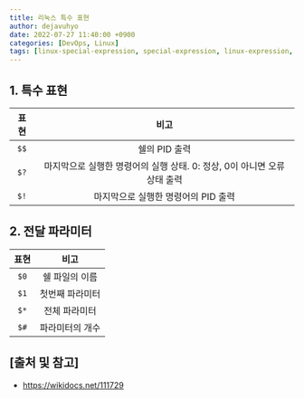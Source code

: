 ```yaml
---
title: 리눅스 특수 표현
author: dejavuhyo
date: 2022-07-27 11:40:00 +0900
categories: [DevOps, Linux]
tags: [linux-special-expression, special-expression, linux-expression, 리눅스-특수-표현, 특수-표현, 리눅스-표현]
---
```


## 1. 특수 표현

| 표현 | 비고 |
|:-----:|:-----:|
| `$$` | 쉘의 PID 출력 |
| `$?` | 마지막으로 실행한 명령어의 실행 상태. 0: 정상, 0이 아니면 오류 상태 출력 |
| `$!` | 마지막으로 실행한 명령어의 PID 출력 |


## 2. 전달 파라미터

| 표현 | 비고 |
|:-----:|:-----:|
| `$0` | 쉘 파일의 이름 |
| `$1` | 첫번째 파라미터 |
| `$*` | 전체 파라미터 |
| `$#` | 파라미터의 개수 |

## [출처 및 참고]
* <https://wikidocs.net/111729>
